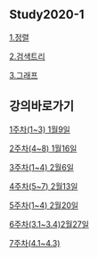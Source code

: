  Study2020-1
 ----------
[1.정렬](https://github.com/pknunan/Study2020-1/tree/master/1.%EC%A0%95%EB%A0%AC)

[2.검색트리](https://github.com/pknunan/Study2020-1/tree/master/2.%EA%B2%80%EC%83%89%ED%8A%B8%EB%A6%AC)

[3.그래프](https://github.com/pknunan/Study2020-1/tree/master/3.%EA%B7%B8%EB%9E%98%ED%94%84)


강의바로가기
-------

[1주차(1~3) 1월9일](https://www.youtube.com/watch?v=0dG7xTt5IfQ&list=PL52K_8WQO5oUuH06MLOrah4h05TZ4n38l&index=8)

[2주차(4~8) 1월16일](https://www.youtube.com/watch?v=ihyg2OR8IR0&list=PL52K_8WQO5oUuH06MLOrah4h05TZ4n38l&index=11)

[3주차(1~4) 2월6일](https://www.youtube.com/watch?v=TdakkF5Xh6o&index=19&list=PL52K_8WQO5oUuH06MLOrah4h05TZ4n38l)

[4주차(5~7) 2월13일](https://www.youtube.com/watch?v=gF20ZSplxZE&index=23&list=PL52K_8WQO5oUuH06MLOrah4h05TZ4n38l&t=7s)

[5주차(1~4) 2월20일](https://www.youtube.com/watch?v=hiW1KAyN1sc)

[6주차(3.1~3.4)2월27일](https://www.youtube.com/watch?v=i4ZDgJS0_yM&list=PL52K_8WQO5oUuH06MLOrah4h05TZ4n38l&index=33)

[7주차(4.1~4.3)](https://www.youtube.com/watch?v=QH-Btq8SgLQ&list=PL52K_8WQO5oUuH06MLOrah4h05TZ4n38l&index=37)
